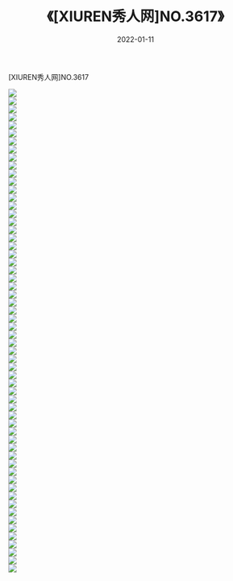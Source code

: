 ﻿---
layout: post
title:  《[XIUREN秀人网]NO.3617》
date:   2022-01-11
img: http://pic.660000.xyz/1:/秀人网/秀人网第04部分/[XIUREN秀人网]NO.3617/000.jpg
categories: [美女, 清纯, 唯美]
---

[XIUREN秀人网]NO.3617

 ![](http://pic.660000.xyz/1:/秀人网/秀人网第04部分/[XIUREN秀人网]NO.3617/001.jpg) <br>![](http://pic.660000.xyz/1:/秀人网/秀人网第04部分/[XIUREN秀人网]NO.3617/002.jpg) <br>![](http://pic.660000.xyz/1:/秀人网/秀人网第04部分/[XIUREN秀人网]NO.3617/003.jpg) <br>![](http://pic.660000.xyz/1:/秀人网/秀人网第04部分/[XIUREN秀人网]NO.3617/004.jpg) <br>![](http://pic.660000.xyz/1:/秀人网/秀人网第04部分/[XIUREN秀人网]NO.3617/005.jpg) <br>![](http://pic.660000.xyz/1:/秀人网/秀人网第04部分/[XIUREN秀人网]NO.3617/006.jpg) <br>![](http://pic.660000.xyz/1:/秀人网/秀人网第04部分/[XIUREN秀人网]NO.3617/007.jpg) <br>![](http://pic.660000.xyz/1:/秀人网/秀人网第04部分/[XIUREN秀人网]NO.3617/008.jpg) <br>![](http://pic.660000.xyz/1:/秀人网/秀人网第04部分/[XIUREN秀人网]NO.3617/009.jpg) <br>![](http://pic.660000.xyz/1:/秀人网/秀人网第04部分/[XIUREN秀人网]NO.3617/010.jpg) <br>![](http://pic.660000.xyz/1:/秀人网/秀人网第04部分/[XIUREN秀人网]NO.3617/011.jpg) <br>![](http://pic.660000.xyz/1:/秀人网/秀人网第04部分/[XIUREN秀人网]NO.3617/012.jpg) <br>![](http://pic.660000.xyz/1:/秀人网/秀人网第04部分/[XIUREN秀人网]NO.3617/013.jpg) <br>![](http://pic.660000.xyz/1:/秀人网/秀人网第04部分/[XIUREN秀人网]NO.3617/014.jpg) <br>![](http://pic.660000.xyz/1:/秀人网/秀人网第04部分/[XIUREN秀人网]NO.3617/015.jpg) <br>![](http://pic.660000.xyz/1:/秀人网/秀人网第04部分/[XIUREN秀人网]NO.3617/016.jpg) <br>![](http://pic.660000.xyz/1:/秀人网/秀人网第04部分/[XIUREN秀人网]NO.3617/017.jpg) <br>![](http://pic.660000.xyz/1:/秀人网/秀人网第04部分/[XIUREN秀人网]NO.3617/018.jpg) <br>![](http://pic.660000.xyz/1:/秀人网/秀人网第04部分/[XIUREN秀人网]NO.3617/019.jpg) <br>![](http://pic.660000.xyz/1:/秀人网/秀人网第04部分/[XIUREN秀人网]NO.3617/020.jpg) <br>![](http://pic.660000.xyz/1:/秀人网/秀人网第04部分/[XIUREN秀人网]NO.3617/021.jpg) <br>![](http://pic.660000.xyz/1:/秀人网/秀人网第04部分/[XIUREN秀人网]NO.3617/022.jpg) <br>![](http://pic.660000.xyz/1:/秀人网/秀人网第04部分/[XIUREN秀人网]NO.3617/023.jpg) <br>![](http://pic.660000.xyz/1:/秀人网/秀人网第04部分/[XIUREN秀人网]NO.3617/024.jpg) <br>![](http://pic.660000.xyz/1:/秀人网/秀人网第04部分/[XIUREN秀人网]NO.3617/025.jpg) <br>![](http://pic.660000.xyz/1:/秀人网/秀人网第04部分/[XIUREN秀人网]NO.3617/026.jpg) <br>![](http://pic.660000.xyz/1:/秀人网/秀人网第04部分/[XIUREN秀人网]NO.3617/027.jpg) <br>![](http://pic.660000.xyz/1:/秀人网/秀人网第04部分/[XIUREN秀人网]NO.3617/028.jpg) <br>![](http://pic.660000.xyz/1:/秀人网/秀人网第04部分/[XIUREN秀人网]NO.3617/029.jpg) <br>![](http://pic.660000.xyz/1:/秀人网/秀人网第04部分/[XIUREN秀人网]NO.3617/030.jpg) <br>![](http://pic.660000.xyz/1:/秀人网/秀人网第04部分/[XIUREN秀人网]NO.3617/031.jpg) <br>![](http://pic.660000.xyz/1:/秀人网/秀人网第04部分/[XIUREN秀人网]NO.3617/032.jpg) <br>![](http://pic.660000.xyz/1:/秀人网/秀人网第04部分/[XIUREN秀人网]NO.3617/033.jpg) <br>![](http://pic.660000.xyz/1:/秀人网/秀人网第04部分/[XIUREN秀人网]NO.3617/034.jpg) <br>![](http://pic.660000.xyz/1:/秀人网/秀人网第04部分/[XIUREN秀人网]NO.3617/035.jpg) <br>![](http://pic.660000.xyz/1:/秀人网/秀人网第04部分/[XIUREN秀人网]NO.3617/036.jpg) <br>![](http://pic.660000.xyz/1:/秀人网/秀人网第04部分/[XIUREN秀人网]NO.3617/037.jpg) <br>![](http://pic.660000.xyz/1:/秀人网/秀人网第04部分/[XIUREN秀人网]NO.3617/038.jpg) <br>![](http://pic.660000.xyz/1:/秀人网/秀人网第04部分/[XIUREN秀人网]NO.3617/039.jpg) <br>![](http://pic.660000.xyz/1:/秀人网/秀人网第04部分/[XIUREN秀人网]NO.3617/040.jpg) <br>![](http://pic.660000.xyz/1:/秀人网/秀人网第04部分/[XIUREN秀人网]NO.3617/041.jpg) <br>![](http://pic.660000.xyz/1:/秀人网/秀人网第04部分/[XIUREN秀人网]NO.3617/042.jpg) <br>![](http://pic.660000.xyz/1:/秀人网/秀人网第04部分/[XIUREN秀人网]NO.3617/043.jpg) <br>![](http://pic.660000.xyz/1:/秀人网/秀人网第04部分/[XIUREN秀人网]NO.3617/044.jpg) <br>![](http://pic.660000.xyz/1:/秀人网/秀人网第04部分/[XIUREN秀人网]NO.3617/045.jpg) <br>![](http://pic.660000.xyz/1:/秀人网/秀人网第04部分/[XIUREN秀人网]NO.3617/046.jpg) <br>![](http://pic.660000.xyz/1:/秀人网/秀人网第04部分/[XIUREN秀人网]NO.3617/047.jpg) <br>![](http://pic.660000.xyz/1:/秀人网/秀人网第04部分/[XIUREN秀人网]NO.3617/048.jpg) <br>![](http://pic.660000.xyz/1:/秀人网/秀人网第04部分/[XIUREN秀人网]NO.3617/049.jpg) <br>![](http://pic.660000.xyz/1:/秀人网/秀人网第04部分/[XIUREN秀人网]NO.3617/050.jpg) <br>![](http://pic.660000.xyz/1:/秀人网/秀人网第04部分/[XIUREN秀人网]NO.3617/051.jpg) <br>![](http://pic.660000.xyz/1:/秀人网/秀人网第04部分/[XIUREN秀人网]NO.3617/052.jpg) <br>![](http://pic.660000.xyz/1:/秀人网/秀人网第04部分/[XIUREN秀人网]NO.3617/053.jpg) <br>![](http://pic.660000.xyz/1:/秀人网/秀人网第04部分/[XIUREN秀人网]NO.3617/054.jpg) <br>![](http://pic.660000.xyz/1:/秀人网/秀人网第04部分/[XIUREN秀人网]NO.3617/055.jpg) <br>![](http://pic.660000.xyz/1:/秀人网/秀人网第04部分/[XIUREN秀人网]NO.3617/056.jpg) <br>![](http://pic.660000.xyz/1:/秀人网/秀人网第04部分/[XIUREN秀人网]NO.3617/057.jpg) <br>![](http://pic.660000.xyz/1:/秀人网/秀人网第04部分/[XIUREN秀人网]NO.3617/058.jpg) <br>![](http://pic.660000.xyz/1:/秀人网/秀人网第04部分/[XIUREN秀人网]NO.3617/059.jpg) <br>![](http://pic.660000.xyz/1:/秀人网/秀人网第04部分/[XIUREN秀人网]NO.3617/060.jpg) <br>